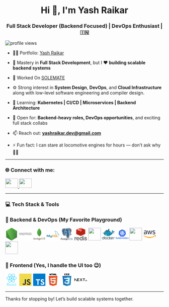 <h1 align="center">Hi 👋, I'm Yash Raikar</h1>
<h3 align="center">Full Stack Developer (Backend Focused) | DevOps Enthusiast | 🇮🇳</h3>

<p align="left">
  <img src="https://komarev.com/ghpvc/?username=yash15-exe&label=Profile%20views&color=0e75b6&style=flat" alt="profile views" />
</p>

- 👨‍💻 Portfolio: [Yash Raikar](https://yash-raikar.vercel.app/)

- 💼 Mastery in **Full Stack Development**, but I ❤️ **building scalable backend systems**

- 🔭 Worked On [SOLEMATE](https://solemate-app.vercel.app/)

- ⚙️ Strong interest in **System Design**, **DevOps**, and **Cloud Infrastructure** along with low-level software engineering and compiler design.

- 🧠 Learning: **Kubernetes | CI/CD | Microservices | Backend Architecture**

- 🤝 Open for: **Backend-heavy roles, DevOps opportunities**, and exciting full stack collabs

- 📫 Reach out: **yashraikar.dev@gmail.com**

- ⚡ Fun fact: I can stare at locomotive engines for hours — don’t ask why 🚂🧠


---

<h3>🌐 Connect with me:</h3>
<p>
  <a href="https://linkedin.com/in/yash-raikar-31bb36268" target="_blank">
    <img src="https://raw.githubusercontent.com/rahuldkjain/github-profile-readme-generator/master/src/images/icons/Social/linked-in-alt.svg" height="30" width="40" />
  </a>
  <a href="https://instagram.com/yash15.exe" target="_blank">
    <img src="https://raw.githubusercontent.com/rahuldkjain/github-profile-readme-generator/master/src/images/icons/Social/instagram.svg" height="30" width="40" />
  </a>
</p>

---

<h3>💻 Tech Stack & Tools</h3>

### 🧠 Backend & DevOps (My Favorite Playground)
<p>
  <img src="https://raw.githubusercontent.com/devicons/devicon/master/icons/nodejs/nodejs-original.svg" width="40" height="40" />
  <img src="https://raw.githubusercontent.com/devicons/devicon/master/icons/express/express-original-wordmark.svg" width="40" height="40" />
  <img src="https://raw.githubusercontent.com/devicons/devicon/master/icons/mongodb/mongodb-original-wordmark.svg" width="40" height="40" />
  <img src="https://raw.githubusercontent.com/devicons/devicon/master/icons/mysql/mysql-original-wordmark.svg" width="40" height="40" />
  <img src="https://raw.githubusercontent.com/devicons/devicon/master/icons/postgresql/postgresql-original-wordmark.svg" width="40" height="40" />
  <img src="https://raw.githubusercontent.com/devicons/devicon/master/icons/redis/redis-original-wordmark.svg" width="40" height="40" />
  <img src="https://www.vectorlogo.zone/logos/firebase/firebase-icon.svg" width="40" height="40" />
  <img src="https://raw.githubusercontent.com/devicons/devicon/master/icons/docker/docker-original-wordmark.svg" width="40" height="40" />
  <img src="https://raw.githubusercontent.com/devicons/devicon/master/icons/kubernetes/kubernetes-plain-wordmark.svg" width="40" height="40" />
  <img src="https://www.vectorlogo.zone/logos/jenkins/jenkins-icon.svg" width="40" height="40" />
  <img src="https://raw.githubusercontent.com/devicons/devicon/master/icons/amazonwebservices/amazonwebservices-original-wordmark.svg" width="40" height="40" />
  <img src="https://www.vectorlogo.zone/logos/git-scm/git-scm-icon.svg" width="40" height="40" />
</p>

### 🎨 Frontend (Yes, I handle the UI too 😉)
<p>
  <img src="https://raw.githubusercontent.com/devicons/devicon/master/icons/react/react-original-wordmark.svg" width="40" height="40" />
  <img src="https://raw.githubusercontent.com/devicons/devicon/master/icons/javascript/javascript-original.svg" width="40" height="40" />
  <img src="https://raw.githubusercontent.com/devicons/devicon/master/icons/typescript/typescript-original.svg" width="40" height="40" />
  <img src="https://raw.githubusercontent.com/devicons/devicon/master/icons/html5/html5-original-wordmark.svg" width="40" height="40" />
  <img src="https://raw.githubusercontent.com/devicons/devicon/master/icons/css3/css3-original-wordmark.svg" width="40" height="40" />
  <img src="https://raw.githubusercontent.com/devicons/devicon/master/icons/nextjs/nextjs-original-wordmark.svg" width="40" height="40" />
</p>

---

Thanks for stopping by! Let’s build scalable systems together.
